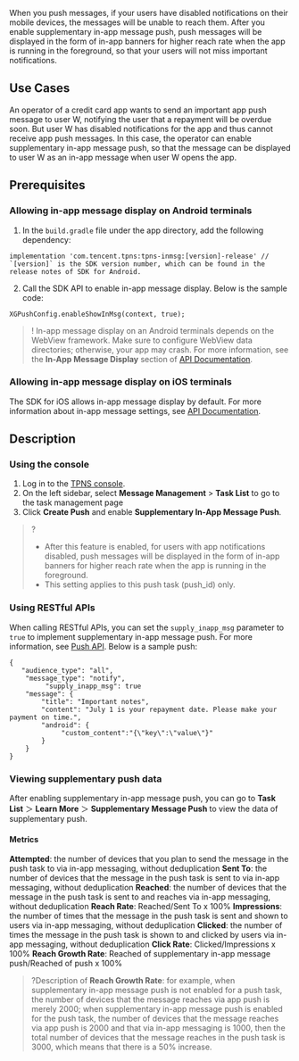 When you push messages, if your users have disabled notifications on their mobile devices, the messages will be unable to reach them. After you enable supplementary in-app message push, push messages will be displayed in the form of in-app banners for higher reach rate when the app is running in the foreground, so that your users will not miss important notifications.

## Use Cases
An operator of a credit card app wants to send an important app push message to user W, notifying the user that a repayment will be overdue soon. But user W has disabled notifications for the app and thus cannot receive app push messages. In this case, the operator can enable supplementary in-app message push, so that the message can be displayed to user W as an in-app message when user W opens the app.
![]()

## Prerequisites

### Allowing in-app message display on Android terminals

1. In the `build.gradle` file under the app directory, add the following dependency:
```
implementation 'com.tencent.tpns:tpns-inmsg:[version]-release' // `[version]` is the SDK version number, which can be found in the release notes of SDK for Android.
```
2. Call the SDK API to enable in-app message display. Below is the sample code:
```
XGPushConfig.enableShowInMsg(context, true);
```

>! In-app message display on an Android terminals depends on the WebView framework. Make sure to configure WebView data directories; otherwise, your app may crash. For more information, see the **In-App Message Display** section of [API Documentation](https://intl.cloud.tencent.com/document/product/1024/30715).
>


### Allowing in-app message display on iOS terminals

The SDK for iOS allows in-app message display by default. For more information about in-app message settings, see [API Documentation](https://intl.cloud.tencent.com/document/product/1024/30727).


## Description

### Using the console

1. Log in to the [TPNS console](https://console.cloud.tencent.com/tpns).
2. On the left sidebar, select **Message Management** > **Task List** to go to the task management page
3. Click **Create Push** and enable **Supplementary In-App Message Push**.
![]()
>? 
> - After this feature is enabled, for users with app notifications disabled, push messages will be displayed in the form of in-app banners for higher reach rate when the app is running in the foreground.
> - This setting applies to this push task (push_id) only.
> 

### Using RESTful APIs

When calling RESTful APIs, you can set the `supply_inapp_msg` parameter to `true` to implement supplementary in-app message push. For more information, see [Push API](https://intl.cloud.tencent.com/document/product/1024/33764).
Below is a sample push:
```
{
   "audience_type": "all",
    "message_type": "notify",
		 "supply_inapp_msg": true 
    "message": {
        "title": "Important notes",
        "content": "July 1 is your repayment date. Please make your payment on time.",
        "android": {
        	 "custom_content":"{\"key\":\"value\"}"
        }
    }
}
```


### Viewing supplementary push data

After enabling supplementary in-app message push, you can go to **Task List** ＞ **Learn More** ＞ **Supplementary Message Push** to view the data of supplementary push.
![]()

#### Metrics

**Attempted**: the number of devices that you plan to send the message in the push task to via in-app messaging, without deduplication
**Sent To**: the number of devices that the message in the push task is sent to via in-app messaging, without deduplication
**Reached**: the number of devices that the message in the push task is sent to and reaches via in-app messaging, without deduplication
**Reach Rate**: Reached/Sent To x 100%
**Impressions**: the number of times that the message in the push task is sent and shown to users via in-app messaging, without deduplication
**Clicked**: the number of times the message in the push task is shown to and clicked by users via in-app messaging, without deduplication
**Click Rate**: Clicked/Impressions x 100%
**Reach Growth Rate**: Reached of supplementary in-app message push/Reached of push x 100%
>?Description of **Reach Growth Rate**: for example, when supplementary in-app message push is not enabled for a push task, the number of devices that the message reaches via app push is merely 2000; when supplementary in-app message push is enabled for the push task, the number of devices that the message reaches via app push is 2000 and that via in-app messaging is 1000, then the total number of devices that the message reaches in the push task is 3000, which means that there is a 50% increase.
>



